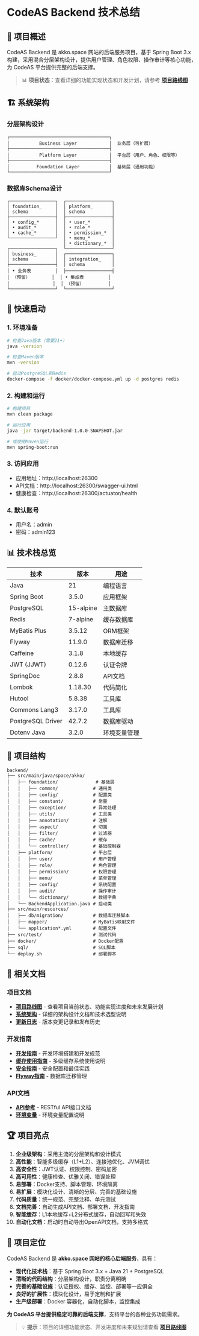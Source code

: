 # CodeAS Backend 技术总结

## 🎯 项目概述

CodeAS Backend 是 akko.space 网站的后端服务项目，基于 Spring Boot 3.x 构建，采用混合分层架构设计，提供用户管理、角色权限、操作审计等核心功能，为 CodeAS 平台提供完整的后端支撑。

> 📊 **项目状态**：查看详细的功能实现状态和开发计划，请参考 **[项目路线图](ROADMAP.md)**

## 🏗️ 系统架构

### 分层架构设计
```
┌─────────────────────────────────────┐
│           Business Layer            │  业务层（可扩展）
├─────────────────────────────────────┤
│           Platform Layer            │  平台层（用户、角色、权限等）
├─────────────────────────────────────┤
│          Foundation Layer           │  基础层（通用功能）
└─────────────────────────────────────┘
```

### 数据库Schema设计
```
┌─────────────────┐  ┌─────────────────┐
│ foundation_     │  │ platform_       │
│ schema          │  │ schema          │
├─────────────────┤  ├─────────────────┤
│ • config_*      │  │ • user_*        │
│ • audit_*       │  │ • role_*        │
│ • cache_*       │  │ • permission_*  │
└─────────────────┘  │ • menu_*        │
                     │ • dictionary_*  │
┌─────────────────┐  └─────────────────┘
│ business_       │  ┌─────────────────┐
│ schema          │  │ integration_    │
├─────────────────┤  │ schema          │
│ • 业务表         │  ├─────────────────┤
│ （预留）        │  │ • 集成表         │
│                │  │ （预留）         │
└─────────────────┘  └─────────────────┘
```

## 🚀 快速启动

### 1. 环境准备
```bash
# 检查Java版本（需要21+）
java -version

# 检查Maven版本
mvn -version

# 启动PostgreSQL和Redis
docker-compose -f docker/docker-compose.yml up -d postgres redis
```

### 2. 构建和运行
```bash
# 构建项目
mvn clean package

# 运行应用
java -jar target/backend-1.0.0-SNAPSHOT.jar

# 或使用Maven运行
mvn spring-boot:run
```

### 3. 访问应用
- 应用地址：http://localhost:26300
- API文档：http://localhost:26300/swagger-ui.html
- 健康检查：http://localhost:26300/actuator/health

### 4. 默认账号
- 用户名：admin
- 密码：admin123

## 📊 技术栈总览

| 技术 | 版本 | 用途 |
|------|------|------|
| Java | 21 | 编程语言 |
| Spring Boot | 3.5.0 | 应用框架 |
| PostgreSQL | 15-alpine | 主数据库 |
| Redis | 7-alpine | 缓存数据库 |
| MyBatis Plus | 3.5.12 | ORM框架 |
| Flyway | 11.9.0 | 数据库迁移 |
| Caffeine | 3.1.8 | 本地缓存 |
| JWT (JJWT) | 0.12.6 | 认证令牌 |
| SpringDoc | 2.8.8 | API文档 |
| Lombok | 1.18.30 | 代码简化 |
| Hutool | 5.8.38 | 工具库 |
| Commons Lang3 | 3.17.0 | 工具库 |
| PostgreSQL Driver | 42.7.2 | 数据库驱动 |
| Dotenv Java | 3.2.0 | 环境变量管理 |

## 📁 项目结构

```
backend/
├── src/main/java/space/akko/
│   ├── foundation/              # 基础层
│   │   ├── common/             # 通用类
│   │   ├── config/             # 配置类
│   │   ├── constant/           # 常量
│   │   ├── exception/          # 异常处理
│   │   ├── utils/              # 工具类
│   │   ├── annotation/         # 注解
│   │   ├── aspect/             # 切面
│   │   ├── filter/             # 过滤器
│   │   ├── cache/              # 缓存
│   │   └── controller/         # 基础控制器
│   ├── platform/               # 平台层
│   │   ├── user/               # 用户管理
│   │   ├── role/               # 角色管理
│   │   ├── permission/         # 权限管理
│   │   ├── menu/               # 菜单管理
│   │   ├── config/             # 系统配置
│   │   ├── audit/              # 操作审计
│   │   └── dictionary/         # 数据字典
│   └── BackendApplication.java # 启动类
├── src/main/resources/
│   ├── db/migration/           # 数据库迁移脚本
│   ├── mapper/                 # MyBatis映射文件
│   └── application*.yml        # 配置文件
├── src/test/                   # 测试代码
├── docker/                     # Docker配置
├── sql/                        # SQL脚本
└── deploy.sh                   # 部署脚本
```

## 🔗 相关文档

### 项目文档
- **[项目路线图](ROADMAP.md)** - 查看项目当前状态、功能实现进度和未来发展计划
- **[系统架构](ARCHITECTURE.md)** - 详细的架构设计文档和技术选型说明
- **[更新日志](CHANGELOG.md)** - 版本变更记录和发布历史

### 开发指南
- **[开发指南](../guides/DEVELOPMENT_GUIDE.md)** - 开发环境搭建和开发规范
- **[缓存使用指南](../guides/CACHE_GUIDE.md)** - 多级缓存系统使用说明
- **[安全指南](../guides/SECURITY_GUIDE.md)** - 安全配置和最佳实践
- **[Flyway指南](../guides/FLYWAY_GUIDE.md)** - 数据库迁移管理

### API文档
- **[API参考](../api/API_REFERENCE.md)** - RESTful API接口文档
- **[环境变量](../ENVIRONMENT_VARIABLES.md)** - 环境变量配置说明

## 🏆 项目亮点

1. **企业级架构**：采用主流的分层架构和设计模式
2. **高性能**：智能多级缓存（L1+L2）、连接池优化、JVM调优
3. **高安全性**：JWT认证、权限控制、密码加密
4. **高可用性**：健康检查、优雅关闭、错误处理
5. **易部署**：Docker支持、脚本管理、环境隔离
6. **易扩展**：模块化设计、清晰的分层、完善的基础设施
7. **代码质量**：统一规范、完整注释、单元测试
8. **文档完善**：自动生成API文档、部署文档、开发指南
9. **智能缓存**：L1本地缓存+L2分布式缓存，自动回写和失效
10. **自动化文档**：启动时自动导出OpenAPI文档，支持多格式

## 📝 项目定位

CodeAS Backend 是 **akko.space 网站的核心后端服务**，具有：

- **现代化技术栈**：基于 Spring Boot 3.x + Java 21 + PostgreSQL
- **清晰的代码结构**：分层架构设计，职责分离明确
- **完善的基础设施**：认证授权、缓存、监控、部署等一应俱全
- **良好的扩展性**：模块化设计，易于定制和扩展
- **生产级部署**：Docker 容器化，自动化脚本，监控集成

**为 CodeAS 平台提供稳定可靠的后端支撑**，支持平台的各种业务功能需求。

> 💡 **提示**：项目的详细功能状态、开发进度和未来规划请查看 **[项目路线图](ROADMAP.md)**
